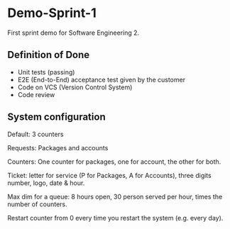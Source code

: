 # Demo-Sprint-1

First sprint demo for Software Engineering 2.

## Definition of Done

- Unit tests (passing)
- E2E (End-to-End) acceptance test given by the customer
- Code on VCS (Version Control System)
- Code review

## System configuration

Default: 3 counters

Requests: Packages and accounts

Counters: One counter for packages, one for account, the other for both.

Ticket: letter for service (P for Packages, A for Accounts), three digits number, logo, date & hour.

Max dim for a queue: 8 hours open, 30 person served per hour, times the number of counters.

Restart counter from 0 every time you restart the system (e.g. every day).
